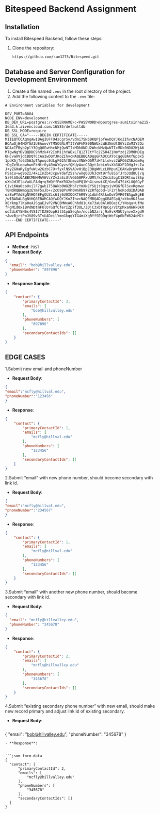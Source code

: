 # Bitespeed Backend Assignment

## Installation
To install Bitespeed Backend, follow these steps:
1. Clone the repository:
   ```bash
   https://github.com/sum1275/Bitespeed.git
## Database and Server Configuration for Development Environment
1. Create a file named `.env` in the root directory of the project.
2. Add the following content to the `.env` file:

```plaintext
# Environment variables for development

DEV_PORT=8084
NODE_ENV=development
DB_DEV_URL=postgres://<USERNAME>:<PASSWORD>@postgres-sumitsinha215-3ea3.k.aivencloud.com:16585/defaultdb
DB_SSL_MODE=require
DB_SSL_CA="-----BEGIN CERTIFICATE-----
MIIEQTCCAqmgAwIBAgIUFFO4zCgrSy/Vdni7SN5DKQPjpfAwDQYJKoZIhvcNAQEM
BQAwOjE4MDYGA1UEAwwvYTM5OGNiMTItYWFhMS00NWUxLWE3NmUtOGYzZmM3Y2Qz
NDAxIFByb2plY3QgQ0EwHhcNMjQwNTIzMDk0NDU2WhcNMzQwNTIxMDk0NDU2WjA6
MTgwNgYDVQQDDC9hMzk4Y2IxMi1hYWExLTQ1ZTEtYTc2ZS04ZjNmYzdjZDM0MDEg
UHJvamVjdCBDQTCCAaIwDQYJKoZIhvcNAQEBBQADggGPADCCAYoCggGBAKfGp3xS
1pdK5jTs635WJpTApoqc0dLgF02AfOhmvzVNWkO5M7zH4Llokvz2WPQ6ZAEzdm9q
+DgZe9LeowhwnFkNtr0y40mWYGyvsfQKUyAucCBQytJebLnVvXb3OXP2DHgJ+LIw
J+yZG0aRyEgfuWLw2GzbC7D+fyxlNSVADvHjBpE38gWWLcLRMpuKIOAKwBrpW+Ak
FSaCu+wg9o2I/4kLInZb4JcpwYdef25sn/wng00JhJcWt9rfu8SSTJrbJQd8Uj/q
5z9lAOs6ABBCMNHMAVEVcYZv3a5iUlVG650PFxUUMV/kJZAcb2ogC18QRtmwlS5p
uXbJdJElaVaULFAdq+q3WQffPmYRO2o0pUPQ1WnGisnwiXE/GowE47SiKLUQ0GyF
CiviKWa0coUvilF7gwb1T5OWkb0W82hbFzYmXNEYSUjtBqzxivWQGfDlSxvRgmwv
T8NdRQBWmGgzEYmF5sJb+/2cO9BPxVh6WnRb97ZzRfqobd+lFZrjhoRodQIDAQAB
oz8wPTAdBgNVHQ4EFgQUZLs61j6U0XOQXT6R9Yq1dbh4RlkwDwYDVR0TBAgwBgEB
/wIBADALBgNVHQ8EBAMCAQYwDQYJKoZIhvcNAQEMBQADggGBAEGpQ/xkboHKJ3au
XErkmp7lKa0oAJSgaEJvP2VNCBMWxA0ChhdU1uXe73aU8AlWBOejC/YNoqu+UfMe
fFgMid0xiBVdNDtmFUlOrGQfCferIZp7f3UL/Z0jC3xbTRpCg/VztpMxaN6Hk0kR
od2diKY5N6s4VSI7fDZEOopH3l51pWSeqAv/nocbN2arij9xEvkMGUtynveXxgd9
+AwzBjrtPoJV89v3TvUADeilYmnGkqqYIG4miXqRYfSEODqtWeF4p0NFW624eMCt
-----END CERTIFICATE-----"
```
## API Endpoints
 - **Method**: `POST`
 - **Request Body**:
  ```json form-data
{
    "email": "bob@hillvalley.edu",
    "phoneNumber": "897896"
}
 ```
 - **Response Sample**:
   

```json
{
    "contact": {
        "primaryContactId": 3,
        "emails": [
            "bob@hillvalley.edu"
        ],
        "phoneNumbers": [
            "897896"
        ],
        "secondaryContactIds": []
    }
}
```
## EDGE CASES
1.Submit new email and phoneNumber
 - **Request Body**:
  ```json form-data
{
"email":"mcfly@hillval.edu",
"phoneNumber":"123456"
}
  ```
- **Response**:
   

```json form-data
{
    "contact": {
        "primaryContactId": 1,
        "emails": [
            "mcfly@hillval.edu"
        ],
        "phoneNumbers": [
            "123456"
        ],
        "secondaryContactIds": []
    }
}

```
2.Submit “email” with new phone number, should become secondary with link id.
 - **Request Body**:
  ```json form-data
{
"email":"mcfly@hillval.edu",
"phoneNumber":"234567"
}
  ```
- **Response**:
   

```json form-data
{
    "contact": {
        "primaryContactId": 1,
        "emails": [
            "mcfly@hillval.edu"
        ],
        "phoneNumbers": [
            "123456"
        ],
        "secondaryContactIds": []
    }
}

```
3.Submit “email” with another new phone number, should become secondary with link id.
 - **Request Body**:
  ```json form-data
{
    "email": "mcfly@hillvalley.edu",
    "phoneNumber": "345678"
}
  ```
- **Response**:
   

```json form-data
{
    "contact": {
        "primaryContactId": 2,
        "emails": [
            "mcfly@hillvalley.edu"
        ],
        "phoneNumbers": [
            "345678"
        ],
        "secondaryContactIds": []
    }
}

```
4.Submit “existing secondary phone number” with new email, should make new record primary and adjust link id of existing secondary.
- **Request Body**:
  ```json form-data
{
    "email": "bob@hillvalley.edu",
    "phoneNumber": "345678"
}
  ```
- **Response**:
   

```json form-data
{
    "contact": {
        "primaryContactId": 2,
        "emails": [
            "mcfly@hillvalley.edu"
        ],
        "phoneNumbers": [
            "345678"
        ],
        "secondaryContactIds": []
    }
}

```

